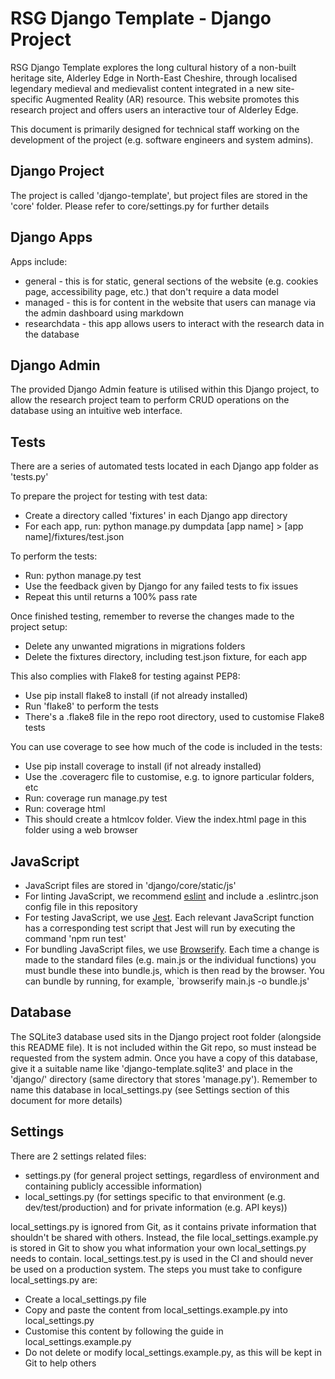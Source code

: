 # RSG Django Template - Django Project

RSG Django Template explores the long cultural history of a non-built heritage site, Alderley Edge in North-East Cheshire, through localised legendary medieval and medievalist content integrated in a new site-specific Augmented Reality (AR) resource. This website promotes this research project and offers users an interactive tour of Alderley Edge.

This document is primarily designed for technical staff working on the development of the project (e.g. software engineers and system admins).


## Django Project

The project is called 'django-template', but project files are stored in the 'core' folder. Please refer to core/settings.py for further details


## Django Apps

Apps include:

+ general - this is for static, general sections of the website (e.g. cookies page, accessibility page, etc.) that don't require a data model
+ managed - this is for content in the website that users can manage via the admin dashboard using markdown
+ researchdata - this app allows users to interact with the research data in the database


## Django Admin

The provided Django Admin feature is utilised within this Django project, to allow the research project team to perform CRUD operations on the database using an intuitive web interface.


## Tests

There are a series of automated tests located in each Django app folder as 'tests.py'

To prepare the project for testing with test data:

+ Create a directory called 'fixtures' in each Django app directory
+ For each app, run: python manage.py dumpdata [app name] > [app name]/fixtures/test.json

To perform the tests:

+ Run: python manage.py test
+ Use the feedback given by Django for any failed tests to fix issues
+ Repeat this until returns a 100% pass rate


Once finished testing, remember to reverse the changes made to the project setup:

+ Delete any unwanted migrations in migrations folders
+ Delete the fixtures directory, including test.json fixture, for each app

This also complies with Flake8 for testing against PEP8:

+ Use pip install flake8 to install (if not already installed)
+ Run 'flake8' to perform the tests
+ There's a .flake8 file in the repo root directory, used to customise Flake8 tests


You can use coverage to see how much of the code is included in the tests:

+ Use pip install coverage to install (if not already installed)
+ Use the .coveragerc file to customise, e.g. to ignore particular folders, etc
+ Run: coverage run manage.py test
+ Run: coverage html
+ This should create a htmlcov folder. View the index.html page in this folder using a web browser


## JavaScript

+ JavaScript files are stored in 'django/core/static/js'
+ For linting JavaScript, we recommend [eslint](https://eslint.org/) and include a .eslintrc.json config file in this repository
+ For testing JavaScript, we use [Jest](https://jestjs.io/). Each relevant JavaScript function has a corresponding test script that Jest will run by executing the command 'npm run test'
+ For bundling JavaScript files, we use [Browserify](https://browserify.org/). Each time a change is made to the standard files (e.g. main.js or the individual functions) you must bundle these into bundle.js, which is then read by the browser. You can bundle by running, for example, `browserify main.js -o bundle.js'


## Database

The SQLite3 database used sits in the Django project root folder (alongside this README file). It is not included within the Git repo, so must instead be requested from the system admin. Once you have a copy of this database, give it a suitable name like 'django-template.sqlite3' and place in the 'django/' directory (same directory that stores 'manage.py'). Remember to name this database in local_settings.py (see Settings section of this document for more details)


## Settings

There are 2 settings related files:

+ settings.py (for general project settings, regardless of environment and containing publicly accessible information)
+ local_settings.py (for settings specific to that environment (e.g. dev/test/production) and for private information (e.g. API keys))

local_settings.py is ignored from Git, as it contains private information that shouldn't be shared with others. Instead, the file local_settings.example.py is stored in Git to show you what information your own local_settings.py needs to contain. local_settings.test.py is used in the CI and should never be used on a production system. The steps you must take to configure local_settings.py are:

+ Create a local_settings.py file
+ Copy and paste the content from local_settings.example.py into local_settings.py
+ Customise this content by following the guide in local_settings.example.py
+ Do not delete or modify local_settings.example.py, as this will be kept in Git to help others
